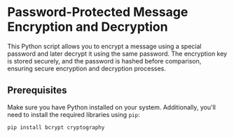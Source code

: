 # Password-Protected Message Encryption and Decryption

This Python script allows you to encrypt a message using a special password and later decrypt it using the same password. The encryption key is stored securely, and the password is hashed before comparison, ensuring secure encryption and decryption processes.

## Prerequisites

Make sure you have Python installed on your system. Additionally, you'll need to install the required libraries using `pip`:

```bash
pip install bcrypt cryptography

